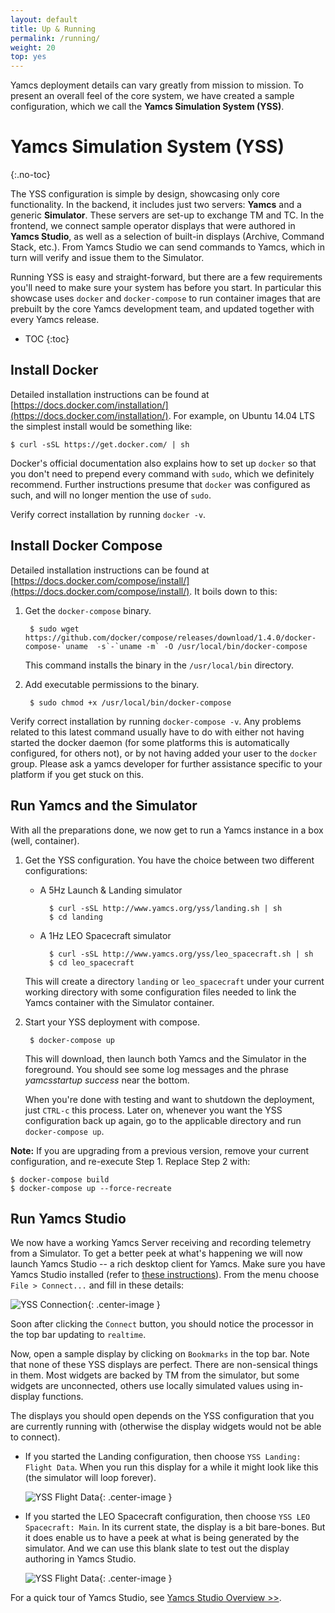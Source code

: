 ```yaml
---
layout: default
title: Up & Running
permalink: /running/
weight: 20
top: yes
---
```


Yamcs deployment details can vary greatly from mission to mission. To present an overall feel of the core system, we have created a sample configuration, which we call the **Yamcs Simulation System (YSS)**.

# Yamcs Simulation System (YSS)
{:.no-toc}

The YSS configuration is simple by design, showcasing only core functionality. In the backend, it includes just two servers: **Yamcs** and a generic **Simulator**. These servers are set-up to exchange TM and TC. In the frontend, we connect sample operator displays that were authored in **Yamcs Studio**, as well as a selection of built-in displays (Archive, Command Stack, etc.). From Yamcs Studio we can send commands to Yamcs, which in turn will verify and issue them to the Simulator.

Running YSS is easy and straight-forward, but there are a few requirements you'll need to make sure your system has before you start. In particular this showcase uses `docker` and `docker-compose` to run container images that are prebuilt by the core Yamcs development team, and updated together with every Yamcs release.

* TOC 
{:toc}

## Install Docker

Detailed installation instructions can be found at [https://docs.docker.com/installation/](https://docs.docker.com/installation/). For example, on Ubuntu 14.04 LTS the simplest install would be something like:

    $ curl -sSL https://get.docker.com/ | sh
    
Docker's official documentation also explains how to set up `docker` so that you don't need to prepend every command with `sudo`, which we definitely recommend. Further instructions presume that `docker` was configured as such, and will no longer mention the use of `sudo`.

Verify correct installation by running `docker -v`. 

## Install Docker Compose

Detailed installation instructions can be found at [https://docs.docker.com/compose/install/](https://docs.docker.com/compose/install/). It boils down to this:

1. Get the `docker-compose` binary.

        $ sudo wget https://github.com/docker/compose/releases/download/1.4.0/docker-compose-`uname  -s`-`uname -m` -O /usr/local/bin/docker-compose

    This command installs the binary in the `/usr/local/bin` directory. 
	
2. Add executable permissions to the binary.

        $ sudo chmod +x /usr/local/bin/docker-compose
        
Verify correct installation by running `docker-compose -v`. Any problems related to this latest command usually have to do with either not having started the docker daemon (for some platforms this is automatically configured, for others not), or by not having added your user to the `docker` group. Please ask a yamcs developer for further assistance specific to your platform if you get stuck on this.
		
## Run Yamcs and the Simulator

With all the preparations done, we now get to run a Yamcs instance in a box (well, container).

1. Get the YSS configuration. You have the choice between two different configurations:

    * A 5Hz Launch &amp; Landing simulator
    
            $ curl -sSL http://www.yamcs.org/yss/landing.sh | sh
            $ cd landing
    
    * A 1Hz LEO Spacecraft simulator

            $ curl -sSL http://www.yamcs.org/yss/leo_spacecraft.sh | sh
            $ cd leo_spacecraft

    This will create a directory `landing` or `leo_spacecraft` under your current working directory with some configuration files needed to link the Yamcs container with the Simulator container.

2. Start your YSS deployment with compose.
    
        $ docker-compose up       
    
    This will download, then launch both Yamcs and the Simulator in the foreground. You should see some log messages and the phrase  *yamcsstartup success* near the bottom.
    
    When you're done with testing and want to shutdown the deployment, just `CTRL-c` this process. Later on, whenever you want the YSS configuration back up again, go to the applicable directory and run `docker-compose up`.
    
**Note:** If you are upgrading from a previous version, remove your current configuration, and re-execute Step&nbsp;1. Replace Step&nbsp;2 with:

    $ docker-compose build
    $ docker-compose up --force-recreate


## Run Yamcs Studio

We now have a working Yamcs Server receiving and recording telemetry from a Simulator. To get a better peek at what's happening we will now launch Yamcs Studio -- a rich desktop client for Yamcs. Make sure you have Yamcs Studio installed (refer to [these instructions](/docs/studio/installation)). From the menu choose `File > Connect...` and fill in these details:

![YSS Connection](/assets/yss-connect.png){: .center-image }

Soon after clicking the `Connect` button, you should notice the processor in the top bar updating to `realtime`.

Now, open a sample display by clicking on `Bookmarks` in the top bar. Note that none of these YSS displays are perfect. There are non-sensical things in them. Most widgets are backed by TM from the simulator, but some widgets are unconnected, others use locally simulated values using in-display functions. 

The displays you should open depends on the YSS configuration that you are currently running with (otherwise the display widgets would not be able to connect).

* If you started the Landing configuration, then choose `YSS Landing: Flight Data`. When you run this display for a while it might look like this (the simulator will loop forever).

    ![YSS Flight Data](/assets/yss-flight-data.png){: .center-image }
    
* If you started the LEO Spacecraft configuration, then choose `YSS LEO Spacecraft: Main`. In its current state, the display is a bit bare-bones. But it does enable us to have a peek at what is being generated by the simulator. And we can use this blank slate to test out the display authoring in Yamcs Studio.

    ![YSS Flight Data](/assets/yss-leo-spacecraft.png){: .center-image }


For a quick tour of Yamcs Studio, see [Yamcs Studio Overview &gt;&gt;](/docs/studio/overview).

